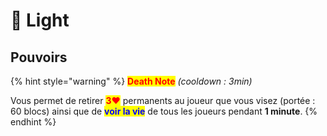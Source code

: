 # 🔴 Light

## Pouvoirs

{% hint style="warning" %}
<mark style="color:red;">**Death Note**</mark> _(cooldown : 3min)_

Vous permet de retirer <mark style="color:red;">**3❤**</mark> permanents au joueur que vous visez (portée : 60 blocs) ainsi que de <mark style="color:blue;">**voir la vie**</mark> de tous les joueurs pendant **1 minute**.
{% endhint %}
